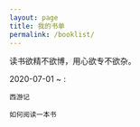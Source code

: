 ```yaml
---
layout: page
title: 我的书单
permalink: /booklist/
---
```

读书欲精不欲博，用心欲专不欲杂。

2020-07-01 ~ :

`西游记`

`如何阅读一本书`

